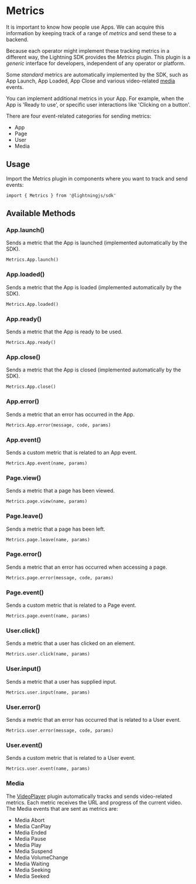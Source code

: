 # Metrics

It is important to know how people use Apps. We can acquire this information by keeping track of a range of *metrics* and send these to a backend.

Because each operator might implement these tracking metrics in a different way, the Lightning SDK provides the *Metrics* plugin. This plugin is a *generic* interface for developers, independent of any operator or platform.

Some *standard* metrics are automatically implemented by the  SDK, such as  App Launch, App Loaded, App Close and various video-related [media](#media) events.

You can implement additional metrics in your App. For example, when the App is 'Ready to use', or specific user interactions like 'Clicking on a button'.

There are four event-related categories for sending metrics:

* App
* Page
* User
* Media

## Usage

Import the Metrics plugin in components where you want to track and send events:

```
import { Metrics } from '@lightningjs/sdk'
```

## Available Methods

### App.launch()

Sends a metric that the App is launched (implemented automatically by the SDK).

```
Metrics.App.launch()
```

### App.loaded()

Sends a metric that the App is loaded (implemented automatically by the SDK).

```
Metrics.App.loaded()
```

### App.ready()

Sends a metric that the App is ready to be used.

```
Metrics.App.ready()
```

### App.close()

Sends a metric that the App is closed (implemented automatically by the SDK).

```
Metrics.App.close()
```

### App.error()

Sends a metric that an error has occurred in the App.

```
Metrics.App.error(message, code, params)
```

### App.event()

Sends a custom metric that is related to an App event.

```
Metrics.App.event(name, params)
```

### Page.view()

Sends a metric that a page has been viewed.

```
Metrics.page.view(name, params)
```

### Page.leave()

Sends a metric that a page has been left.

```
Metrics.page.leave(name, params)
```

### Page.error()

Sends a metric that an error has occurred when accessing a page.

```
Metrics.page.error(message, code, params)
```

### Page.event()

Sends a custom metric that is related to a Page event.

```
Metrics.page.event(name, params)
```

### User.click()

Sends a metric that a user has clicked on an element.

```
Metrics.user.click(name, params)
```

### User.input()

Sends a metric that a user has supplied input.

```
Metrics.user.input(name, params)
```

### User.error()

Sends a metric that an error has occurred that is related to a User event.

```
Metrics.user.error(message, code, params)
```

### User.event()

Sends a custom metric that is related to a User event.

```
Metrics.user.event(name, params)
```

### Media

The [VideoPlayer](videoplayer.md) plugin automatically tracks and sends video-related metrics. Each metric receives the URL and progress of the current video. The Media events that are sent as metrics are:

* Media Abort
* Media CanPlay
* Media Ended
* Media Pause
* Media Play
* Media Suspend
* Media VolumeChange
* Media  Waiting
* Media Seeking
* Media Seeked
